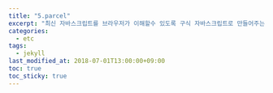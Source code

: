 ```yaml
---
title: "5.parcel"
excerpt: "최신 자바스크립트를 브라우저가 이해할수 있도록 구식 자바스크립트로 만들어주는 babel"
categories:
  - etc
tags:
  - jekyll
last_modified_at: 2018-07-01T13:00:00+09:00
toc: true
toc_sticky: true
---
```

